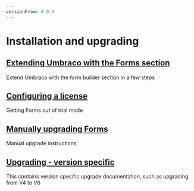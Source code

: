 ```yaml
---
versionFrom: 8.0.0
---
```


# Installation and upgrading

## [Extending Umbraco with the Forms section](Install)
Extend Umbraco with the form builder section in a few steps  

## [Configuring a license](../../The-Licensing-model)
Getting Forms out of trial mode

## [Manually upgrading Forms](ManualUpgrade.md)
Manual upgrade instructions

## [Upgrading - version specific](Version-Specific.md)
This contains version specific upgrade documentation, such as upgrading from V4 to V6
